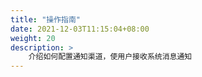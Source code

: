 ```yaml
---
title: "操作指南"
date: 2021-12-03T11:15:04+08:00
weight: 20
description: >
    介绍如何配置通知渠道，使用户接收系统消息通知
---
```


